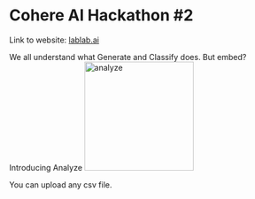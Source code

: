 # Cohere AI Hackathon #2
Link to website: [lablab.ai](https://lablab.ai/event/cohere-ai-hackathon-embed)

We all understand what Generate and Classify does. But embed?
Introducing Analyze
<img width="197" alt="analyze" src="https://user-images.githubusercontent.com/22507682/188329278-22789284-5104-40e2-ba26-53628864b7db.PNG">

You can upload any csv file.

